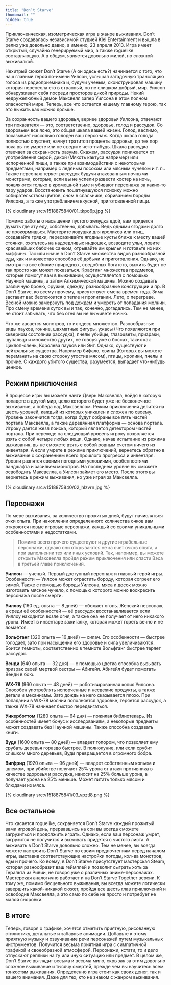 ```yaml
---
title: "Don’t Starve"
thumbnail: ""
hidden: true
---
```


Приключенческая, изометрическая игра в жанре выживания. Don’t Starve создавалась независимой студией Klei Entertainment и вышла в релиз уже довольно давно, а именно, 23 апреля 2013. Игра имеет открытый, случайно генерируемый мир, а также roguelike составляющую. А в общем, является довольно милой, но сложной выживалкой.

Нехитрый сюжет Don’t Starve (А он здесь есть?) начинается с того, что наш главный герой по-имени Уилсон, услышал загадочную трансляцию голоса из радиоприемника и, будучи ученым, сконструировал машину которая перенесла его в странный, но не слишком добрый, мир. Уилсон обнаруживает себя посреди просторов дикой природы. Некий недружелюбный демон Максвелл запер Уилсона в этом полном опасностей мире. Теперь, все что остается нашему главному герою, так это выжить как можно дольше.

За сохранность вашего здоровья, вернее здоровья Уилсона, отвечают три показателя — это, соответственно, здоровье, голод и рассудок. Со здоровьем все ясно, это общая шкала вашей жизни. Голод, вестимо, показывает насколько голоден ваш персонаж. Когда шкала голода полностью опустеет, начнут тратится проценты здоровья, до тех пор пока вы не умрете или не съедите чего-нибудь. Шкала рассудка отвечает за сохранность разума. Скажем, рассудок понижается от употребления сырой, дикой (Мякоть кактуса например) или испорченной пищи, а также при взаимодействии с некоторыми предметами, например с ледяным посохом или мясным чучелом и т. п.. Также персонаж теряет рассудок будучи атакованным ночными монстрами, которые, если вы не успели развести костер на ночь, появляются только в кромешной тьме и убивают персонажа за каких-то пару ударов. Восстановить пошатнувшуюся психику можно собирательством цветов, сном в спальнике, сбриванием бороды Уилсона, а также употреблением вкусной, приготовленной пищи.

{% cloudinary src:v1518875840/01_tkpo6p.jpg %}

Помимо заботы о насыщении пустого желудка едой, вам придется думать где эту еду, собственно, добывать. Ведь одними ягодами долго не прокормишься. Мастерите ловушки для кроликов или птиц, создавайте грядки, пересаживайте ягодные кусты ближе к месту вашей стоянки, охотьтесь на надоедливых индюшек, возводите ульи, ловите красивейших бабочек сачком, отрывайте им крылья и готовьте из них маффины. Так или иначе в Don’t Starve множество видов разнообразной еды, как и множество способов её добычи и приготовления. Однако, не смотря на все обилие природных, съедобных богатств, выжить будет не так просто как может показаться. Крафтинг множества предметов, которые помогут вам в выживании, осуществляется с помощью Научной машины, а затем Алхимической машины. Можно создавать различную броню, оружие, одежду, разнообразные конструкции и пр. В Don’t Starve, ко всему прочему, присутствует смена времен года. Зима заставит вас беспокоится о тепле и пропитании. Лето, о перегреве. Весной можно замерзнуть под дождем и умереть от попадания молнии. Про смену времени суток вы и так, конечно, догадались. Тем не менее, не стоит забывать, что без огня вы не выживете ночью.

Что же касается монстров, то их здесь множество. Разнообразные виды пауков, гончие, шахматные фигуры, ужасы (Что появляются при скверном состоянии рассудка), пчелы убийцы, глазоцветы, призраки, щупальца и множество других, не говоря уже о боссах, таких как Циклоп-олень, Королева пауков или Энт. Однако, существуют и нейтральные существа. Например бифало, свины (Которых вы можете переманить на свою сторону угостив мясом), птицы, кролики, пчелы и прочие. С каждого убитого существа, разумеется, выпадает что-нибудь ценное.

## Режим приключения

В процессе игры вы можете найти Дверь Максвелла, войдя в которую попадете в другой мир, целю которого будет уже не бесконечное выживание, а победа над Максвеллом. Режим приключения делится на шесть уровней, каждый из которых уникален и сложен по своему. Уровень закончится тогда, когда будут собраны все пять частей портала Максвелла, а также деревянная платформа — основа портала. Игроку дается жезл поиска, который является детектором частей портала. При переходе на следующий уровень игроку позволяется взять с собой четыре любых вещи. Однако, начав испытание из режима выживания, вы не сможете взять с собой ровным счетом ничего из инвентаря. А если умрете в режиме приключений, вернетесь обратно в выживание с сохранением всего прошлого прогресса и инвентаря. Уровни разнятся своими погодными условиями, особенностями ландшафта и засильем монстров. На последнем уровне вы сможете освободить Максвелла, а Уилсон займет его место. После этого вы вернетесь в режим выживания, но уже играя за Максвелла.

{% cloudinary src:v1518875840/02_hlzvrn.jpg %}

## Персонажи

По мере выживания, за количество прожитых дней, будут начисляться очки опыта. При накоплении определенного количества очков вам откроются новые игровые персонажи, каждый со своими уникальными особенностями и недостатками.

> Помимо всего прочего существуют и другие играбельные персонажи, однако они открываются не за счет очков опыта, а при выполнении тех или иных условий. Так, например, вы можете открыть Максвелла пройдя режим приключения или спасти Вэса в третьей главе приключений.

**Уилсон** — ученый. Первый доступный персонаж и главный герой игры. Особенности — Уилсон может отрастить бороду, которая согреет его зимой. Также с помощью бороды Уилсона, мяса и досок можно изготовить мясное чучело, с помощью которого можно воскресить персонажа после смерти.

**Уиллоу** (160 ед. опыта — 8 дней) — обожает огонь. Женский персонаж, а среди её особенностей — её рассудок восстанавливается если Уиллоу находится возле огня, а также она не получает от него никакого урона. Имеет в инвентаре зажигалку, которая может гореть вечно и не ломается.

**Вольфганг** (320 опыта — 16 дней) — силач. Его особенности — быстрее голодает, зато при насыщении его здоровье и сила увеличиваются. Боится темноты, соответственно в темноте Вольфганг быстрее теряет рассудок.

**Венди** (640 опыта — 32 дня) — с помощью цветка способна вызывать призрак своей мертвой сестры — Абигейл. Абигейл будет помогать Венди в бою.

**WX-78** (960 опыта — 48 дней) — роботизированная копия Уилсона. Способен употреблять испорченные и несвежие продукты, а также детали и механизмы. Зато дождь на него сказывается плохо. При попадании в WX-78 молнии пополняется здоровье, теряется рассудок, а также WX-78 начинает быстро передвигаться.

**Уикерботтом** (1280 опыта — 64 дня) — пожилая библиотекарь. Из особенностей имеет бонус к исследованиям, а некоторые предметы может создавать без Научной машины. Также способна создавать книги.

**Вуди** (1600 опыта — 80 дней) — владеет топором, что позволяет ему срубать деревья гораздо быстрее. В полнолуние, или если срубит слишком много деревьев, Вуди превращается в огромного бобра.

**Вигфрид** (1920 опыта — 96 дней) — владеет собственным копьем и шлемом, при убийстве получает 25% урона от атаки противника в качестве здоровья и рассудка, наносит на 25% больше урона, а получает урона на 25% меньше. Может питать только мясом и блюдами из мяса.

{% cloudinary src:v1518875841/03_vpztl8.png %}

## Все остальное

Что касается roguelike, сохраняется Don’t Starve каждый прожитый вами игровой день, прервавшись на сон вы всегда сможете загрузиться и продолжить играть. Однако, если ваш персонаж умрет, загрузится не получится и выживать придется с чистого листа. А выживать в Don’t Starve довольно сложно. Тем не менее, вы всегда можете настроить Don’t Starve по своим предпочтениям перед началом игры, выставив соответствующие настройки погоды, кол-ва монстров, еды и прочего. Ко всему, в Don’t Starve присутствует мастерская Steam, которая разнообразит ваш геймплей и позволит сыграть хоть за Геральта из Ривии, не говоря уже о различных аниме-персонажах. Мастерская аналогично работает и на Don’t Starve Together версии. К тому же, помимо бесцельного выживания, вы всегда можете логически завершить какой-никакой сюжет, пройдя все шесть глав приключений и освободив Максвелла, а это само по себе не просто и потребует не малой сноровки.

## В итоге

Теперь, говоря о графике, хочется отметить приятную, рисованную стилистику, детальные и забавные анимации. Добавьте к этому приятную музыку и озвучивание речи персонажей путем музыкальных инструментов. Получится весьма приятная игра с симпатичной графикой и своеобразной атмосферой. Персонажи, кстати, то и дело отпускают реплики на ту или иную ситуацию или предмет. В целом же, Don’t Starve выглядит весьма и весьма мило, скрывая за этим довольно сложное выживание и тысячу смертей, прежде чем вы научитесь всем тонкостям выживания. Определенно игра стоит как своих денег, так и вашего внимания. Даже для тех, кто не знаком с жанром выживания.